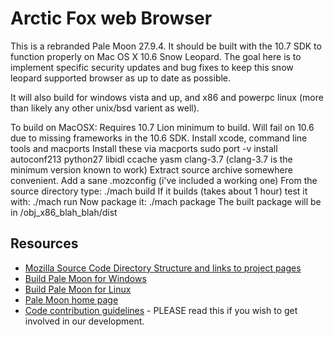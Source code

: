 # Arctic Fox web Browser

This is a rebranded Pale Moon 27.9.4. It should be built with the 10.7 SDK to function properly on Mac OS X 10.6 Snow Leopard.
The goal here is to implement specific security updates and bug fixes to keep this snow leopard supported browser as up to date as possible.

It will also build for windows vista and up, and x86 and powerpc linux (more than likely any other unix/bsd varient as well).

To build on MacOSX:
Requires 10.7 Lion minimum to build. Will fail on 10.6 due to missing frameworks in the 10.6 SDK.
Install xcode, command line tools and macports
Install these via macports
sudo port -v install autoconf213 python27 libidl ccache yasm clang-3.7 (clang-3.7 is the minimum version known to work)
Extract source archive somewhere convenient.
Add a sane .mozconfig (i've included a working one)
From the source directory type: ./mach build
If it builds (takes about 1 hour) test it with: ./mach run
Now package it: ./mach package
The built package will be in /obj_x86_blah_blah/dist

## Resources

 * [Mozilla Source Code Directory Structure and links to project pages](https://developer.mozilla.org/en/Mozilla_Source_Code_Directory_Structure)
 * [Build Pale Moon for Windows](https://forum.palemoon.org/viewtopic.php?f=19&t=13556)
 * [Build Pale Moon for Linux](https://developer.palemoon.org/Developer_Guide:Build_Instructions/Pale_Moon/Linux)
 * [Pale Moon home page](http://www.palemoon.org/)
 * [Code contribution guidelines](https://github.com/MoonchildProductions/Pale-Moon/wiki/Code-contribution-guidelines) - PLEASE read this if you wish to get involved in our development.
